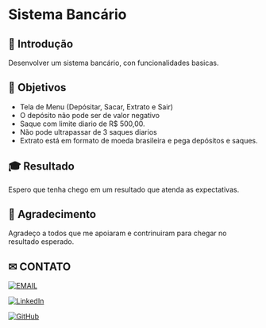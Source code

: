 
# Sistema Bancário

## 📗 Introdução

Desenvolver um sistema bancário, con funcionalidades basicas.

## 📌 Objetivos

- Tela de Menu (Depósitar, Sacar, Extrato e Sair)
- O depósito não pode ser de valor negativo
- Saque com limite diario de R$ 500,00.
- Não pode ultrapassar de 3 saques diarios
- Extrato está em formato de moeda brasileira e pega depósitos e saques.

## 🎓 Resultado

Espero que tenha chego em um resultado que atenda as expectativas.

## 🎉 Agradecimento
Agradeço a todos que me apoiaram e contrinuiram para chegar no resultado esperado.


## ✉ CONTATO

[![EMAIL](https://img.shields.io/badge/EMAIL-00b51c?style=for-the-badge&logo=&logoColor=white)](andrebmarcos@gmail.com)

[![LinkedIn](https://img.shields.io/badge/LinkedIn-0077B5?style=for-the-badge&logo=linkedin&logoColor=white)](https://www.linkedin.com/in/andrebmarcos/)

[![GitHub](https://img.shields.io/badge/GitHub-100000?style=for-the-badge&logo=github&logoColor=white)](https://github.com/andrebmarcos)

